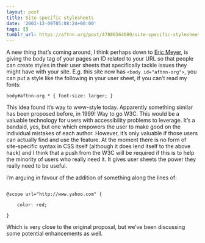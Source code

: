 ```yaml
---
layout: post
title: Site-specific stylesheets
date: '2003-12-09T05:08:24+00:00'
tags: []
tumblr_url: https://aftnn.org/post/47880564080/site-specific-stylesheets
---
```

<p>A new thing that&rsquo;s coming around, I think perhaps down to <a href="http://archivist.incutio.com/viewlist/css-discuss/13291">Eric Meyer</a>, is giving the body tag of your pages an ID related to your URL so that people can create styles in their user sheets that specifically tackle issues they might have with your site. E.g. this site now has <code>&lt;body id="aftnn-org"&gt;</code>, you can put a style like the following in your user sheet, if you can&rsquo;t read my fonts:</p>
<p class="eg">
<code>body#aftnn-org * { font-size: larger; }</code>
</p>
<p>This idea found it&rsquo;s way to www-style today. Apparently something similar has been proposed before, in 1999! Way to go W3C. This would be a valuable technology for users with accessibility problems to leverage. It&rsquo;s a bandaid, yes, but one which empowers the user to make good on the individual mistakes of each author. However, it&rsquo;s only valuable if those users can actually find and use the feature. At the moment there is no form of site-specific syntax in CSS itself (although it does lend itself to the above hack) and I think that a push from the W3C will be required if this is to help the minority of users who really need it. It gives user sheets the power they really need to be useful.</p>
<p>I&rsquo;m arguing in favour of the addition of something along the lines of:</p>
<p class="eg"><code>
@scope url="http://www.yahoo.com" {
<div style="margin-left:2em;">color: red;</div>
}
</code></p>
<p>Which is very close to the original proposal, but we&rsquo;ve been discussing some potential enhancements as well.</p>
